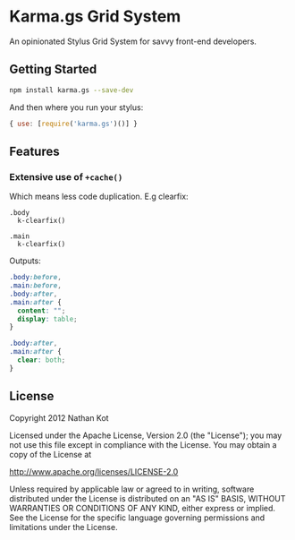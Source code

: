 # Karma.gs Grid System

An opinionated Stylus Grid System for savvy front-end developers.

## Getting Started

```sh
npm install karma.gs --save-dev
```

And then where you run your stylus:

```js
{ use: [require('karma.gs')()] }
```

## Features

### Extensive use of `+cache()`

Which means less code duplication. E.g clearfix:

```stylus
.body
  k-clearfix()

.main
  k-clearfix()
```

Outputs:

```css
.body:before,
.main:before,
.body:after,
.main:after {
  content: "";
  display: table;
}

.body:after,
.main:after {
  clear: both;
}
```

## License

Copyright 2012 Nathan Kot

Licensed under the Apache License, Version 2.0 (the "License");
you may not use this file except in compliance with the License.
You may obtain a copy of the License at

   <http://www.apache.org/licenses/LICENSE-2.0>

Unless required by applicable law or agreed to in writing, software
distributed under the License is distributed on an "AS IS" BASIS,
WITHOUT WARRANTIES OR CONDITIONS OF ANY KIND, either express or implied.
See the License for the specific language governing permissions and
limitations under the License.
